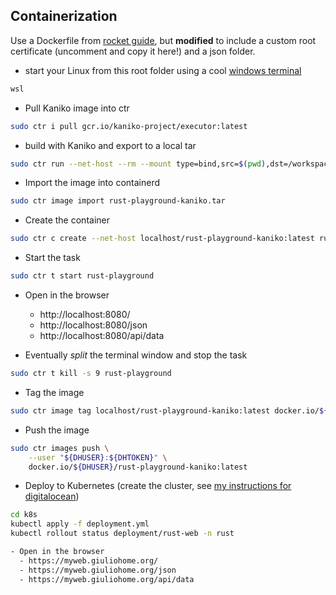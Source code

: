 ## Containerization

Use a Dockerfile from [rocket guide](https://rocket.rs/guide/v0.5/deploying/#containerization), but **modified** to include a custom root certificate (uncomment and copy it here!) and a json folder.

- start your Linux from this root folder using a cool [windows terminal](https://apps.microsoft.com/detail/9n0dx20hk701?hl=en-us&gl=IT)
```sh
wsl
```
- Pull Kaniko image into ctr
```sh
sudo ctr i pull gcr.io/kaniko-project/executor:latest
```

- build with Kaniko and export to a local tar
```sh
sudo ctr run --net-host --rm --mount type=bind,src=$(pwd),dst=/workspace,options=rbind:rw gcr.io/kaniko-project/executor:latest kaniko-executor /kaniko/executor --dockerfile=/workspace/Dockerfile --context=/workspace --no-push --skip-tls-verify --build-arg pkg=hello-rocket --tarPath=/workspace/rust-playground-kaniko.tar --destination=localhost/rust-playground-kaniko:latest
```

- Import the image into containerd
```sh
sudo ctr image import rust-playground-kaniko.tar
```

- Create the container
```sh
sudo ctr c create --net-host localhost/rust-playground-kaniko:latest rust-playground
```

- Start the task
```sh
sudo ctr t start rust-playground
```

- Open in the browser
  - http://localhost:8080/
  - http://localhost:8080/json
  - http://localhost:8080/api/data

- Eventually *split* the terminal window and stop the task
```sh
sudo ctr t kill -s 9 rust-playground
```

- Tag the image
```sh
sudo ctr image tag localhost/rust-playground-kaniko:latest docker.io/${DHUSER}/rust-playground-kaniko:latest
```

- Push the image
```sh
sudo ctr images push \
    --user "${DHUSER}:${DHTOKEN}" \
    docker.io/${DHUSER}/rust-playground-kaniko:latest
```

- Deploy to Kubernetes (create the cluster, see [my instructions for digitalocean](https://github.com/giuliohome/web-golang/blob/digitalocean/README.md))
```sh
cd k8s
kubectl apply -f deployment.yml
kubectl rollout status deployment/rust-web -n rust

- Open in the browser
  - https://myweb.giuliohome.org/
  - https://myweb.giuliohome.org/json
  - https://myweb.giuliohome.org/api/data
```

